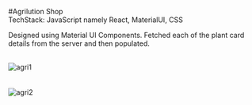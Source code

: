 #Agrilution Shop<br>
TechStack: JavaScript namely React, MaterialUI, CSS

Designed using Material UI Components. Fetched each of the plant card details from the server and then populated. <br>
<br>

![agri1](https://user-images.githubusercontent.com/106863105/234260019-b35dbf41-9b7a-41cc-9b53-c8c2228d4a4f.png)
<br>
<br>
<br>
![agri2](https://user-images.githubusercontent.com/106863105/234260073-20789b95-da1e-40c7-a0be-937937fe7971.png)
